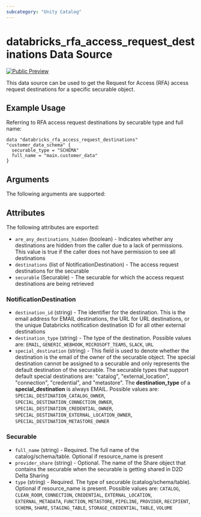 ```yaml
---
subcategory: "Unity Catalog"
---
```

# databricks_rfa_access_request_destinations Data Source
[![Public Preview](https://img.shields.io/badge/Release_Stage-Public_Preview-yellowgreen)](https://docs.databricks.com/aws/en/release-notes/release-types)

This data source can be used to get the Request for Access (RFA) access request destinations for a specific securable object.


## Example Usage
Referring to RFA access request destinations by securable type and full name:

```hcl
data "databricks_rfa_access_request_destinations" "customer_data_schema" {
  securable_type = "SCHEMA"
  full_name = "main.customer_data"
}
```


## Arguments
The following arguments are supported:

## Attributes
The following attributes are exported:
* `are_any_destinations_hidden` (boolean) - Indicates whether any destinations are hidden from the caller due to a lack of permissions.
  This value is true if the caller does not have permission to see all destinations
* `destinations` (list of NotificationDestination) - The access request destinations for the securable
* `securable` (Securable) - The securable for which the access request destinations are being retrieved

### NotificationDestination
* `destination_id` (string) - The identifier for the destination. This is the email address for EMAIL destinations, the URL for URL destinations,
  or the unique Databricks notification destination ID for all other external destinations
* `destination_type` (string) - The type of the destination. Possible values are: `EMAIL`, `GENERIC_WEBHOOK`, `MICROSOFT_TEAMS`, `SLACK`, `URL`
* `special_destination` (string) - This field is used to denote whether the destination is the email of the owner of the securable object.
  The special destination cannot be assigned to a securable and only represents the default destination of the securable.
  The securable types that support default special destinations are: "catalog", "external_location", "connection", "credential", and "metastore".
  The **destination_type** of a **special_destination** is always EMAIL. Possible values are: `SPECIAL_DESTINATION_CATALOG_OWNER`, `SPECIAL_DESTINATION_CONNECTION_OWNER`, `SPECIAL_DESTINATION_CREDENTIAL_OWNER`, `SPECIAL_DESTINATION_EXTERNAL_LOCATION_OWNER`, `SPECIAL_DESTINATION_METASTORE_OWNER`

### Securable
* `full_name` (string) - Required. The full name of the catalog/schema/table.
  Optional if resource_name is present
* `provider_share` (string) - Optional. The name of the Share object that contains the securable when the securable is
  getting shared in D2D Delta Sharing
* `type` (string) - Required. The type of securable (catalog/schema/table).
  Optional if resource_name is present. Possible values are: `CATALOG`, `CLEAN_ROOM`, `CONNECTION`, `CREDENTIAL`, `EXTERNAL_LOCATION`, `EXTERNAL_METADATA`, `FUNCTION`, `METASTORE`, `PIPELINE`, `PROVIDER`, `RECIPIENT`, `SCHEMA`, `SHARE`, `STAGING_TABLE`, `STORAGE_CREDENTIAL`, `TABLE`, `VOLUME`